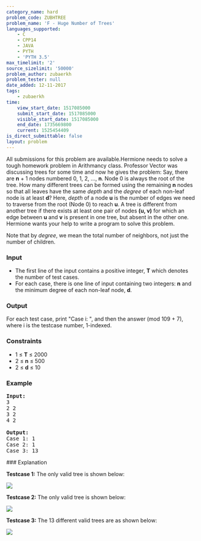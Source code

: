 ```yaml
---
category_name: hard
problem_code: ZUBHTREE
problem_name: 'F - Huge Number of Trees'
languages_supported:
    - C
    - CPP14
    - JAVA
    - PYTH
    - 'PYTH 3.5'
max_timelimit: '2'
source_sizelimit: '50000'
problem_author: zubaerkh
problem_tester: null
date_added: 12-11-2017
tags:
    - zubaerkh
time:
    view_start_date: 1517085000
    submit_start_date: 1517085000
    visible_start_date: 1517085000
    end_date: 1735669800
    current: 1525454409
is_direct_submittable: false
layout: problem
---
```

All submissions for this problem are available.Hermione needs to solve a tough homework problem in Arithmancy class. Professor Vector was discussing trees for some time and now he gives the problem: Say, there are **n** + 1 nodes numbered 0, 1, 2, ..., **n**. Node 0 is always the root of the tree. How many different trees can be formed using the remaining **n** nodes so that all leaves have the same _depth_ and the _degree_ of each non-leaf node is at least **d**? Here, _depth_ of a node **u** is the number of edges we need to traverse from the root (Node 0) to reach **u**. A tree is different from another tree if there exists at least one pair of nodes **(u, v)** for which an edge between **u** and **v** is present in one tree, but absent in the other one. Hermione wants your help to write a program to solve this problem.

Note that by _degree_, we mean the total number of neighbors, not just the number of children.

### Input

- The first line of the input contains a positive integer, **T** which denotes the number of test cases.
- For each case, there is one line of input containing two integers: **n** and the minimum degree of each non-leaf node, **d**.

### Output

For each test case, print "Case i: ", and then the answer (mod 109 + 7), where i is the testcase number, 1-indexed.

### Constraints

- 1 ≤ **T** ≤ 2000
- 2 ≤ **n** ≤ 500
- 2 ≤ **d** ≤ 10

### Example

<pre><b>Input:</b>
3
2 2
3 2
4 2

<b>Output:</b>
Case 1: 1
Case 2: 1
Case 3: 13
</pre>### Explanation

**Testcase 1:** The only valid tree is shown below:

![](https://codechef_shared.s3.amazonaws.com/download/upload/ACM17KOL/ZUBHTREE/ZUBHTREE.1.png)

**Testcase 2:** The only valid tree is shown below:

![](https://codechef_shared.s3.amazonaws.com/download/upload/ACM17KOL/ZUBHTREE/ZUBHTREE.2.png)

**Testcase 3:** The 13 different valid trees are as shown below:

![](https://codechef_shared.s3.amazonaws.com/download/upload/ACM17KOL/ZUBHTREE/ZUBHTREE.3.png)
